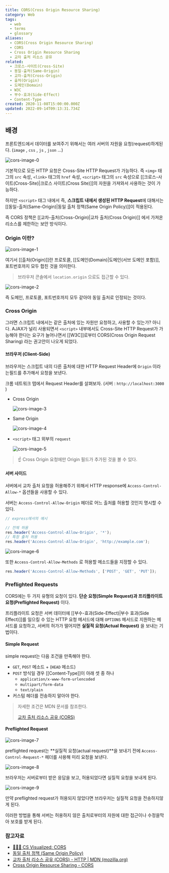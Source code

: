 ```yaml
---
title: CORS(Cross Origin Resource Sharing)
category: Web
tags:
  - web
  - terms
  - glossary
aliases:
  - CORS(Cross Origin Resource Sharing)
  - CORS
  - Cross Origin Resource Sharing
  - 교차 출처 리소스 공유
related:
  - 크로스-사이트(Cross-Site)
  - 동일-출처(Same-Origin)
  - 교차-출처(Cross-Origin)
  - 출처(Origin)
  - 도메인(Domain)
  - W3C
  - 부수-효과(Side-Effect)
  - Content-Type
created: 2020-11-08T15:00:00.000Z
updated: 2022-09-14T09:13:31.734Z
---
```


<Metadata />

## 배경

프론트엔드에서 데이터를 보여주기 위해서는 여러 서버의 자원을 요청(request)하게된다. (`image` , `css` , `js` , `json` ...)

![cors-image-0](./images/cors-image-0.gif)

기본적으로 모든 HTTP 요청은 Cross-Site HTTP Request가 가능하다. 즉 `<img>` 태그의 `src` 속성, `<link>` 태그의 `href` 속성, `<script>` 태그의 `src` 속성으로 [[크로스-사이트(Cross-Site)|크로스 사이트(Cross Site)]]의 자원을 가져와서 사용하는 것이 가능하다.

하지만 `<script>` 태그 내에서 즉, **스크립트 내에서 생성된 HTTP Request**에 대해서는 [[동일-출처(Same-Origin)|동일 출처 정책(Same Origin Policy)]]이 적용된다.

즉 CORS 정책은 [[교차-출처(Cross-Origin)|교차 출처(Cross Origin)]] 에서 가져온 리소스를 제한하는 보안 방식이다.

### Origin 이란?

![cors-image-1](./images/cors-image-1.png)

여기서 [[출처(Origin)]]란 프로토콜, [[도메인(Domain)|도메인(서브 도메인 포함)]], 포트번호까지 모두 합친 것을 의미한다.

> 브라우저 콘솔에서 `location.origin` 으로도 접근할 수 있다.

![cors-image-2](./images/cors-image-2.gif)

즉 도메인, 프로토콜, 포트번호까지 모두 같아야 동일 출처로 인정되는 것이다.

### Cross Origin

그러면 스크립트 내에서는 같은 출처에 있는 자원만 요청하고, 사용할 수 있는가? 아니다. AJAX가 널리 사용되면서 `<script>` 내부에서도 Cross-Site HTTP Request가 가능해야 한다는 요구가 늘어나면서 [[W3C]]로부터 CORS(Cross Origin Request Sharing) 라는 권고안이 나오게 되었다.

#### 브라우저 (Client-Side)

브라우저는 스크립트 내의 다른 출처에 대한 HTTP Request Header에 `Origin` 이라는필드를 추가해서 요청을 보낸다.

크롬 네트워크 탭에서 Request Header를 살펴보자. (서버 : `http://localhost:3000` )

- Cross Origin

  ![cors-image-3](./images/cors-image-3.png)

- Same Origin

  ![cors-image-4](./images/cors-image-4.png)

- `<script>` 태그 외부의 `request`

  ![cors-image-5](./images/cors-image-5.png)

> ☝ Cross Origin 요청에만 Origin 필드가 추가된 것을 볼 수 있다.

#### 서버 사이드

서버에서 교차 출처 요청을 허용해주기 위해서 HTTP response에 `Access-Control-Allow-*` 옵션들을 사용할 수 있다.

서버는 `Access-Control-Allow-Origin` 헤더로 어느 출처를 허용할 것인지 명시할 수있다.

```js
// express에서의 예시

// 전체 허용
res.header('Access-Control-Allow-Origin', '*');
// 특정 출처 허용
res.header('Access-Control-Allow-Origin', 'http://example.com');
```

![cors-image-6](./images/cors-image-6.gif)

또한 `Access-Control-Allow-Methods` 로 허용할 메소드들을 지정할 수 있다.

```js
res.header('Access-Control-Allow-Methods', ['POST', 'GET', 'PUT']);
```

### Preflighted Requests

CORS에는 두 가지 유형의 요청이 있다. **단순 요청(Simple Request)과 프리플라이트 요청(Preflighted Request)** 이다.

프리플라이트 요청은 서버 데이터에 [[부수-효과(Side-Effect)|부수 효과(Side Effect)]]를 일으킬 수 있는 HTTP 요청 메서드에 대해 `OPTIONS` 메서드로 지원하는 메서드를 요청하고, 서버의 허가가 떨어지면 **실질적 요청(Actual Request)** 을 보내는 기법이다.

#### Simple Request

simple request는 다음 조건을 만족해야 한다.

- `GET`, `POST` 메소드 + (`HEAD` 메소드)
- `POST` 방식일 경우 [[Content-Type]]이 아래 셋 중 하나
  - `application/x-www-form-urlencoded`
  - `multipart/form-data`
  - `text/plain`
- 커스텀 헤더를 전송하지 말아야 한다.

> 자세한 조건은 MDN 문서를 참조한다.
>
> [교차 출처 리소스 공유 (CORS)](https://developer.mozilla.org/ko/docs/Web/HTTP/CORS#접근_제어_시나리오_예제)

#### Preflighted Request

![cors-image-7](./images/cors-image-7.gif)

preflighted request는 **실질적 요청(actual request)**을 보내기 전에 `Access-Control-Request-*` 헤더를 사용해 미리 요청을 보낸다.

![cors-image-8](./images/cors-image-8.gif)

브라우저는 서버로부터 받은 응답을 보고, 허용되었다면 실질적 요청을 보내게 된다.

![cors-image-9](./images/cors-image-9.gif)

만약 preflighted request가 허용되지 않았다면 브라우저는 실질적 요청을 전송하지않게 된다.

이러한 방법을 통해 서버는 허용하지 않은 출처로부터의 자원에 대한 접근이나 수정을막아 보호를 받게 된다.

### 참고자료

- [✋🏼🔥 CS Visualized: CORS](https://dev.to/lydiahallie/cs-visualized-cors-5b8h)
- [동일 출처 정책 (Same Origin Policy)](https://developer.mozilla.org/ko/docs/Web/Security/Same-origin_policy)
- [교차 출처 리소스 공유 (CORS) - HTTP | MDN (mozilla.org)](https://developer.mozilla.org/ko/docs/Web/HTTP/CORS)
- [Cross Origin Resource Sharing - CORS](http://homoefficio.github.io/2015/07/21/Cross-Origin-Resource-Sharing/)
